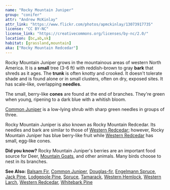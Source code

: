```yaml
---
name: "Rocky Mountain Juniper"
group: "conifer"
attr: "Andrew McKinlay"
attr_link: "https://www.flickr.com/photos/apmckinlay/13073917735"
license: "CC BY-NC"
license_link: "https://creativecommons.org/licenses/by-nc/2.0/"
location: [bc,ab,sk]
habitat: [grassland,mountain]
aka: ["Rocky Mountain Redcedar"]
---
```

Rocky Mountain Juniper grows in the mountainous areas of western North America. It is a **small** tree (3-6 ft) with reddish-brown to gray **bark** that shreds as it ages. The **trunk** is often knotty and crooked. It doesn't tolerate shade and is found alone or in small clusters, often on dry, exposed sites. It has scale-like, overlapping **needles**.

The small, berry-like **cones** are found at the end of branches. They're green when young, ripening to a dark blue with a whitish bloom.

[Common Juniper](/trees/comjun) is a low-lying shrub with sharp green needles in groups of three.

Rocky Mountain Juniper is also known as Rocky Mountain Redcedar. Its needles and bark are similar to those of [Western Redcedar](/trees/westred); however, Rocky Mountain Juniper has blue berry-like fruit while [Western Redcedar](/trees/westred) has small, egg-like cones.

**Did you know?** Rocky Mountain Juniper's berries are an important food source for Deer, [Mountain Goats](/animals/mountgoat), and other animals. Many birds choose to nest in its branches.

<!-- generated, do not edit -->
**See Also:**
[Balsam Fir](/trees/balfir),
[Common Juniper](/trees/comjun),
[Douglas-fir](/trees/dougfir),
[Engelmann Spruce](/trees/engel),
[Jack Pine](/trees/jack),
[Lodgepole Pine](/trees/lodge),
[Spruce](/trees/spruce),
[Tamarack](/trees/tam),
[Western Hemlock](/trees/westhem),
[Western Larch](/trees/westlar),
[Western Redcedar](/trees/westred),
[Whitebark Pine](/trees/whbark)
